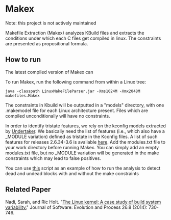 # Makex

Note: this project is not actively maintained

Makefile Extraction (Makex) analyzes KBuild files and extracts the conditions under which each C files get compiled in linux. The constraints are presented as propositional formula.

## How to run

The latest compiled version of Makex can 

To run Makex, run the following command from within a Linux tree:

```
java -classpath LinuxMakeFileParser.jar -Xms1024M -Xmx2048M makefiles.Makex
```


The constraints in Kbuild will be outputted in a "models" directory, with one .makemodel file for each Linux architecture present. Files which are compiled unconditionally will have no constraints.

In order to identify tristate features, we rely on the kconfig models extracted by [Undertaker](http://vamos.informatik.uni-erlangen.de/trac/undertaker). We basically need the list of features (i.e., which also have a _MODULE variation) defined as tristate in the Kconfig files. A list of such features for releases 2.6.34-3.6 is available [here](resources/module-items.zip). Add the modules.txt file to your work directory before running Makex. You can simply add an empty modules.txt file, but no _MODULE variation will be generated in the make constraints which may lead to false positives.

You can use [this](resources/undertakerAnalysis) script as an example of how to run the analysis to detect dead and undead blocks with and without the make constraints

## Related Paper

Nadi, Sarah, and Ric Holt. "[The Linux kernel: A case study of build system variability.](https://onlinelibrary.wiley.com/doi/full/10.1002/smr.1595)" Journal of Software: Evolution and Process 26.8 (2014): 730-746.
